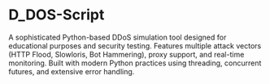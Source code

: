 # D_DOS-Script
A sophisticated Python-based DDoS simulation tool designed for educational purposes and security testing. Features multiple attack vectors (HTTP Flood, Slowloris, Bot Hammering), proxy support, and real-time monitoring. Built with modern Python practices using threading, concurrent futures, and extensive error handling.
